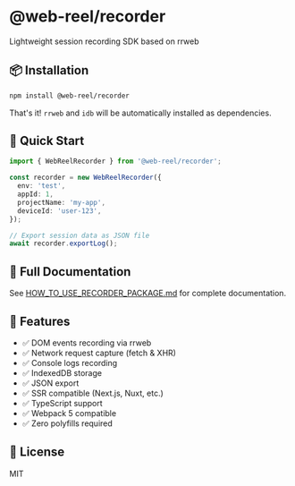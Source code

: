 # @web-reel/recorder

Lightweight session recording SDK based on rrweb

## 📦 Installation

```bash
npm install @web-reel/recorder
```

That's it! `rrweb` and `idb` will be automatically installed as dependencies.

## 🚀 Quick Start

```typescript
import { WebReelRecorder } from '@web-reel/recorder';

const recorder = new WebReelRecorder({
  env: 'test',
  appId: 1,
  projectName: 'my-app',
  deviceId: 'user-123',
});

// Export session data as JSON file
await recorder.exportLog();
```

## 📖 Full Documentation

See [HOW_TO_USE_RECORDER_PACKAGE.md](../../HOW_TO_USE_RECORDER_PACKAGE.md) for complete documentation.

## 🔧 Features

- ✅ DOM events recording via rrweb
- ✅ Network request capture (fetch & XHR)
- ✅ Console logs recording
- ✅ IndexedDB storage
- ✅ JSON export
- ✅ SSR compatible (Next.js, Nuxt, etc.)
- ✅ TypeScript support
- ✅ Webpack 5 compatible
- ✅ Zero polyfills required

## 📄 License

MIT
